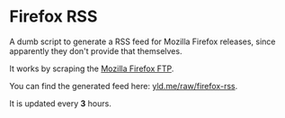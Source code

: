 # Firefox RSS

A dumb script to generate a RSS feed for Mozilla Firefox releases, since
apparently they don't provide that themselves.

It works by scraping the [Mozilla Firefox FTP](https://ftp.mozilla.org).

You can find the generated feed here:
[yld.me/raw/firefox-rss](https://yld.me/raw/firefox-rss).

It is updated every **3** hours.

